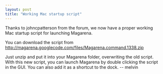 ```yaml
---
layout: post
title: "Working Mac startup script"
---
```


Thanks to johncpatterson from the forum, we now have a proper working Mac startup script for launching Magarena. 

You can download the script from http://magarena.googlecode.com/files/Magarena.command.1338.zip 

Just unzip and put it into your Magarena folder, overwriting the old script. With this new script, you can launch Magarena by double clicking the script in the GUI. You can also add it as a shortcut to the dock. -- melvin

